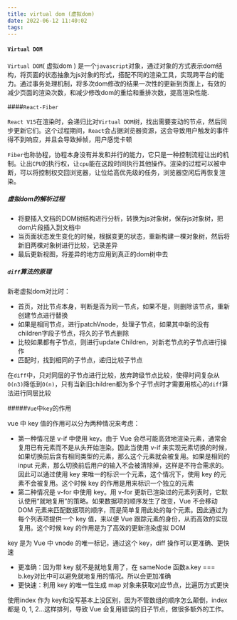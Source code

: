 ```yaml
---
title: virtual dom (虚拟dom)
date: 2022-06-12 11:40:02
tags:
---
```


#### `Virtual DOM`

`Virtual DOM`( 虚拟dom ) 是一个`javascript`对象，通过对象的方式表示dom结构，将页面的状态抽象为js对象的形式，搭配不同的渲染工具，实现跨平台的能力。通过事务处理机制，将多次dom修改的结果一次性的更新到页面上，有效的减少页面的渲染次数，和减少修改dom的重绘和重排次数，提高渲染性能.

####`React-Fiber`

`React V15`在渲染时，会递归比对`Virtual DOM`树，找出需要变动的节点，然后同步更新它们。这个过程期间，`React`会占据浏览器资源，这会导致用户触发的事件得不到响应，并且会导致掉帧，用户感觉卡顿

`Fiber`也称协程，协程本身没有并发和并行的能力，它只是一种控制流程让出的机制。让出`CPU`的执行权，让`cpu`能在这段时间执行其他操作。渲染的过程可以被中断，可以将控制权交回浏览器，让位给高优先级的任务，浏览器空闲后再恢复渲染。

##### 虚拟dom的解析过程

- 将要插入文档的DOM树结构进行分析，转换为js对象树，保存js对象树，把dom片段插入到文档中
- 当页面状态发生变化的时候，根据变更的状态，重新构建一棵对象树，然后将新旧两棵对象树进行比较，记录差异
- 最后更新视图，将差异的地方应用到真正的dom树中去

##### `diff`算法的原理

新老虚拟dom对比时：

- 首页，对比节点本身，判断是否为同一节点，如果不是，则删除该节点，重新创建节点进行替换
- 如果是相同节点，进行patchVnode，处理子节点，如果其中新的没有children字段子节点，将久的子节点删除
- 比较如果都有子节点，则进行update Children，对新老节点的子节点进行操作
- 匹配时，找到相同的子节点，递归比较子节点

在`diff`中，只对同层的子节点进行比较，放弃跨级节点比较，使得时间复杂从`O(n3)`降低到`O(n)`，只有当新旧children都为多个子节点时才需要用核心的`diff`算法进行同层比较

#####`Vue`中`key`的作用

vue 中 key 值的作用可以分为两种情况来考虑：

- 第一种情况是 v-if 中使用 key。由于 Vue 会尽可能高效地渲染元素，通常会复用已有元素而不是从头开始渲染。因此当使用 v-if 来实现元素切换的时候，如果切换前后含有相同类型的元素，那么这个元素就会被复用。如果是相同的 input 元素，那么切换前后用户的输入不会被清除掉，这样是不符合需求的。因此可以通过使用 key 来唯一的标识一个元素，这个情况下，使用 key 的元素不会被复用。这个时候 key 的作用是用来标识一个独立的元素
- 第二种情况是 v-for 中使用 key。用 v-for 更新已渲染过的元素列表时，它默认使用“就地复用”的策略。如果数据项的顺序发生了改变，Vue 不会移动 DOM 元素来匹配数据项的顺序，而是简单复用此处的每个元素。因此通过为每个列表项提供一个 key 值，来以便 Vue 跟踪元素的身份，从而高效的实现复用。这个时候 key 的作用是为了高效的更新渲染虚拟 DOM

key 是为 Vue 中 vnode 的唯一标记，通过这个 key，diff 操作可以更准确、更快速

- 更准确：因为带 key 就不是就地复用了，在 sameNode 函数a.key === b.key对比中可以避免就地复用的情况。所以会更加准确
- 更快速：利用 key 的唯一性生成 map 对象来获取对应节点，比遍历方式更快

使用index 作为 key和没写基本上没区别，因为不管数组的顺序怎么颠倒，index 都是 0, 1, 2...这样排列，导致 Vue 会复用错误的旧子节点，做很多额外的工作。

